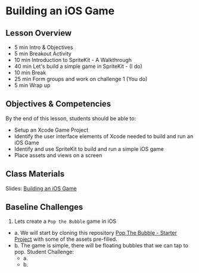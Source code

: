 # Building an iOS Game

## Lesson Overview
- 5 min Intro & Objectives
- 5 min Breakout Activity
- 10 min Introduction to SpriteKit - A Walkthrough
- 40 min Let's build a simple game in SpriteKit - (I do)
- 10 min Break
- 25 min Form groups and work on challenge 1 (You do)
- 5 min Wrap up

## Objectives & Competencies
By the end of this lesson, students should be able to:

- Setup an Xcode Game Project
- Identify the user interface elements of Xcode needed to build and run an iOS Game
- Identify and use SpriteKit to build and run a simple iOS game
- Place assets and views on a screen

## Class Materials

Slides:
[Building an iOS Game](https://docs.google.com/presentation/d/17AR52Hkqp1Lid4BohnvcHnZJ5cK3w1j7yusMJQkaRKI/edit?usp=sharing)

## Baseline Challenges

1. Lets create a `Pop the Bubble` game in iOS
  - a. We will start by cloning this repository [Pop The Bubble - Starter Project](https://github.com/Product-College-Labs/pop-the-bubble) with some of the assets pre-filled.
  - b. The game is simple, there will be floating bubbles that we can tap to pop.
  Student Challenge:
    - a.
    - b.
